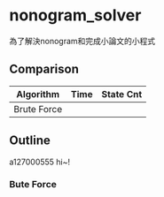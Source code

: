 # nonogram_solver
為了解決nonogram和完成小論文的小程式

## Comparison

|Algorithm|Time|State Cnt|
|-|-|-|
|Brute Force||

## Outline
a127000555 hi~!
### Bute Force

